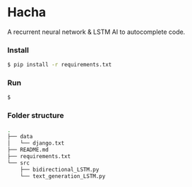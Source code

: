 # Hacha

A recurrent neural network & LSTM AI to autocomplete code.

### Install
```zsh
$ pip install -r requirements.txt
```
### Run
```zsh
$ 
```
### Folder structure
```zsh
.
├── data
│   └── django.txt
├── README.md
├── requirements.txt
└── src
    ├── bidirectional_LSTM.py
    └── text_generation_LSTM.py
```
